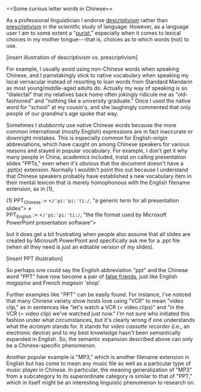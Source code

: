 ==Some curious letter words in Chinese==

As a professional linguistician I endorse [descriptivism](https://www.thoughtco.com/descriptivism-language-term-1690441) rather than [prescriptivism](https://www.thoughtco.com/prescriptivism-language-1691669) in the scientific study of language. However, as a language user I am to some extent a "[purist](https://www.thoughtco.com/purism-language-1691704)," especially when it comes to lexical choices in my mother tongue---that is, choices as to which words (not) to use.  

[insert illustration of descriptivism vs. prescriptivism]

For example, I usually avoid using non-Chinese words when speaking Chinese, and I painstakingly stick to native vocabulary when speaking my local vernacular instead of resorting to loan words from Standard Mandarin as most young/middle-aged adults do. Actually my way of speaking is so "dialectal" that my relatives back home often jokingly ridicule me as "old-fashioned" and "nothing like a university graduate." Once I used the native word for "school" at my cousin's, and she laughingly commented that only people of our grandma's age spoke that way.

Sometimes I stubbornly use native Chinese words because the more common international (mostly English) expressions are in fact inaccurate or downright mistakes. This is especially common for English-origin abbreviations, which have caught on among Chinese speakers for various reasons and stayed in popular vocabulary. For example, I don't get it why many people in China, academics included, insist on calling presentation slides "PPTs," even when it's obvious that the document doesn't have a .ppt(x) extension. Normally I wouldn't point this out because I understand that Chinese speakers probably have established a new vocabulary item in their mental lexicon that is merely homophonous with the English filename extension, as in (1), 

(1) PPT<sub>Chinese</sub> := <`/'pi:'pi:'ti:/`, "a generic term for all presentation slides"> ≠<br> PPT<sub>English</sub> := <`/'pi:'pi:'ti:/`, "the file format used by Microsoft PowerPoint presentation software">

but it does get a bit frustrating when people also assume that all slides are created by Microsoft PowerPoint and specifically ask me for a .ppt file (when all they need is just an editable version of my slides).

[insert PPT illustration]

So perhaps one could say the English abbreviation "ppt" and the Chinese word "PPT" have now become a pair of [false friends](https://en.wikipedia.org/wiki/False_friend), just like English _magazine_ and French _magasin_ 'shop'. 

Further examples like "PPT" can be easily found. For instance, I've noticed that many Chinese variety show hosts love using "VCR" to mean "video clip," as in sentences like "let's watch a VCR (= video clips)" and "in the VCR (= video clip) we've watched just now." I'm not sure who initiated this fashion under what circumstances, but it's clearly wrong if one understands what the acronym stands for. It stands for _video cassette recorder_ (i.e., an electronic device) and to my best knowledge hasn't been semantically expanded in English. So, the semantic expansion described above can only be a Chinese-specific phenomenon. 

Another popular example is "MP3," which is another filename extension in English but has come to mean any music file as well as a particular type of music player in Chinese. In particular, the meaning generalization of "MP3" from a subcategory to its superordinate category is similar to that of "PPT," which in itself might be an interesting linguistic phenomenon to research on.